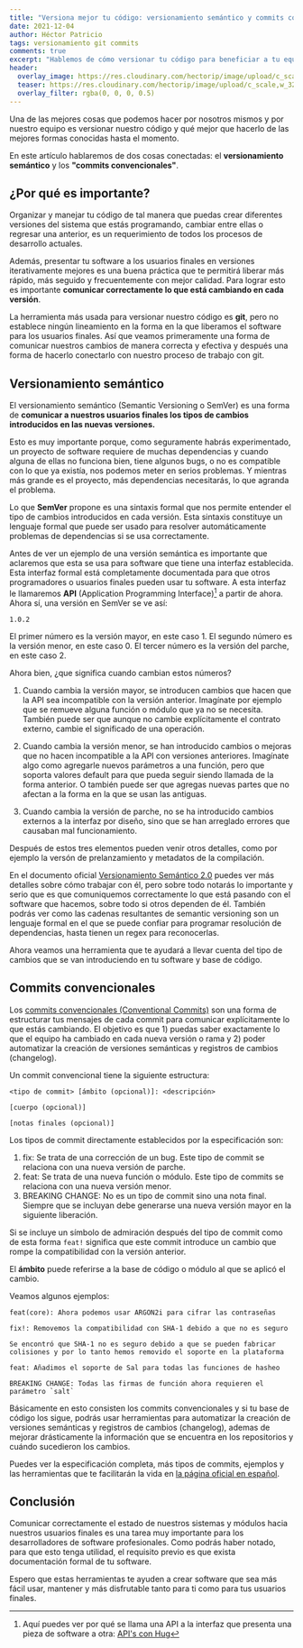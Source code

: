 ```yaml
---
title: "Versiona mejor tu código: versionamiento semántico y commits convencionales"
date: 2021-12-04
author: Héctor Patricio
tags: versionamiento git commits
comments: true
excerpt: "Hablemos de cómo versionar tu código para beneficiar a tu equipo y a tus usuarios usando el sistema de vesionamiento semántico y los commits convencionales."
header:
  overlay_image: https://res.cloudinary.com/hectorip/image/upload/c_scale,w_1120/v1638685910/lilzidesigns-EjhKmWfLI2c-unsplash_se9qtf.jpg
  teaser: https://res.cloudinary.com/hectorip/image/upload/c_scale,w_320/v1638685910/lilzidesigns-EjhKmWfLI2c-unsplash_se9qtf.jpg
  overlay_filter: rgba(0, 0, 0, 0.5)
---
```


Una de las mejores cosas que podemos hacer por nosotros mismos y por nuestro equipo es versionar nuestro código y qué mejor que hacerlo de las mejores formas conocidas hasta el momento.

En este artículo hablaremos de dos cosas conectadas: el **versionamiento semántico** y los **"commits convencionales"**.

## ¿Por qué es importante?

Organizar y manejar tu código de tal manera que puedas crear diferentes versiones del sistema que estás programando, cambiar entre ellas o regresar una anterior, es un requerimiento de todos los procesos de desarrollo actuales.

Además, presentar tu software a los usuarios finales en versiones iterativamente mejores es una buena práctica que te permitirá liberar más rápido, más seguido y frecuentemente con mejor calidad. Para lograr esto es importante **comunicar correctamente lo que está cambiando en cada versión**.

La herramienta más usada para versionar nuestro código es **git**, pero no establece ningún lineamiento en la forma en la que liberamos el software para los usuarios finales. Así que veamos primeramente una forma de comunicar nuestros cambios de manera correcta y efectiva y después una forma de hacerlo conectarlo con nuestro proceso de trabajo con git.

## Versionamiento semántico

El versionamiento semántico (Semantic Versioning o SemVer) es una forma de **comunicar a nuestros usuarios finales los tipos de cambios introducidos en las nuevas versiones.**

Esto es muy importante porque, como seguramente habrás experimentado, un proyecto de software requiere de muchas dependencias y cuando alguna de ellas no funciona bien, tiene algunos bugs, o no es compatible con lo que ya existía, nos podemos meter en serios problemas. Y mientras más grande es el proyecto, más dependencias necesitarás, lo que agranda el problema.

Lo que **SemVer** propone es una sintaxis formal que nos permite entender el tipo de cambios introducidos en cada versión. Esta sintaxis constituye un lenguaje formal que puede ser usado para resolver automáticamente problemas de dependencias si se usa correctamente.

Antes de ver un ejemplo de una versión semántica es importante que aclaremos que esta se usa para software que tiene una interfaz establecida. Esta interfaz formal está completamente documentada para que otros programadores o usuarios finales pueden usar tu software. A esta interfaz le llamaremos **API** (Application Programming Interface)[^1] a partir de ahora. Ahora sí, una versión en SemVer se ve así:

```
1.0.2
```

El primer número es la versión mayor, en este caso 1. El segundo número es la versión menor, en este caso 0. El tercer número es la versión del parche, en este caso 2.

Ahora bien, ¿que significa cuando cambian estos números?

1. Cuando cambia la versión mayor, se introducen cambios que hacen que la API sea incompatible con la versión anterior. Imagínate por ejemplo que se remueve alguna función o módulo que ya no se necesita. También puede ser que aunque no cambie explícitamente el contrato externo, cambie el significado de una operación.

2. Cuando cambia la versión menor, se han introducido cambios o mejoras que no hacen incompatible a la API con versiones anteriores. Imagínate algo como agregarle nuevos parámetros a una función, pero que soporta valores default para que pueda seguir siendo llamada de la forma anterior. O también puede ser que agregas nuevas partes que no afectan a la forma en la que se usan las antiguas.

3. Cuando cambia la versión de parche, no se ha introducido cambios externos a la interfaz por diseño, sino que se han arreglado errores que causaban mal funcionamiento.

Después de estos tres elementos pueden venir otros detalles, como por ejemplo la versón de prelanzamiento y metadatos de la compilación.

En el documento oficial [Versionamiento Semántico 2.0](https://semver.org/lang/es/) puedes ver más detalles sobre cómo trabajar con él, pero sobre todo notarás lo importante y serio que es que comuniquemos correctamente lo que está pasando con el software que hacemos, sobre todo si otros dependen de él. También podrás ver como las cadenas resultantes de semantic versioning son un lenguaje formal en el que se puede confiar para programar resolución de dependencias, hasta tienen un regex para reconocerlas.

Ahora veamos una herramienta que te ayudará a llevar cuenta del tipo de cambios que se van introduciendo en tu software y base de código.

## Commits convencionales

Los [commits convencionales (Conventional Commits)](https://conventionalcommits.org/) son una forma de estructurar tus mensajes de cada commit para comunicar explícitamente lo que estás cambiando. El objetivo es que 1) puedas saber exactamente lo que el equipo ha cambiado en cada nueva versión o rama y 2) poder automatizar la creación de versiones semánticas y registros de cambios (changelog).

Un commit convencional tiene la siguiente estructura:

```
<tipo de commit> [ámbito (opcional)]: <descripción>

[cuerpo (opcional)]

[notas finales (opcional)]
```

Los tipos de commit directamente establecidos por la especificación son:

1. fix: Se trata de una corrección de un bug. Este tipo de commit se relaciona con una nueva versión de parche.
2. feat: Se trata de una nueva función o módulo. Este tipo de commits se relaciona con una nueva versión menor.
3. BREAKING CHANGE: No es un tipo de commit sino una nota final. Siempre que se incluyan debe generarse una nueva versión mayor en la siguiente liberación.

Si se incluye un símbolo de admiración después del tipo de commit como de esta forma `feat!` significa que este commit introduce un cambio que rompe la compatibilidad con la versión anterior.

El **ámbito** puede referirse a la base de código o módulo al que se aplicó el cambio.

Veamos algunos ejemplos:

```
feat(core): Ahora podemos usar ARGON2i para cifrar las contraseñas
```

```
fix!: Removemos la compatibilidad con SHA-1 debido a que no es seguro

Se encontró que SHA-1 no es seguro debido a que se pueden fabricar colisiones y por lo tanto hemos removido el soporte en la plataforma
```

```
feat: Añadimos el soporte de Sal para todas las funciones de hasheo

BREAKING CHANGE: Todas las firmas de función ahora requieren el parámetro `salt`
```

Básicamente en esto consisten los commits convencionales y si tu base de código los sigue, podrás usar herramientas para automatizar la creación de versiones semánticas y registros de cambios (changelog), ademas de mejorar drásticamente la información que se encuentra en los repositorios y cuándo sucedieron los cambios.

Puedes ver la especificación completa, más tipos de commits, ejemplos y las herramientas que te facilitarán la vida en [la página oficial en español](https://conventionalcommits.org/es/).
## Conclusión

Comunicar correctamente el estado de nuestros sistemas y módulos hacia nuestros usuarios finales es una tarea muy importante para los desarrolladores de software profesionales. Como podrás haber notado, para que esto tenga utilidad, el requisito previo es que exista documentación formal de tu software.

Espero que estas herramientas te ayuden a crear software que sea más fácil usar, mantener y más disfrutable tanto para ti como para tus usuarios finales.

[^1]: Aquí puedes ver por qué se llama una API a la interfaz que presenta una pieza de software a otra: [API's con Hug](https://youtu.be/n8MxyHG0j3Q)